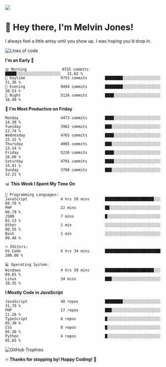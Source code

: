 ![](https://usersnap.com/blog/wp-content/uploads/2015/12/funny-cat-year2015-web-dev.gif)

# 👋 Hey there, I'm Melvin Jones!
I always feel a little antsy until you show up. I was hoping you'd drop in.

<!--START_SECTION:mrepol742-->
![Lines of code](https://img.shields.io/badge/From%20Hello%20World%20I%27ve%20Written-22.7%20million%20lines%20of%20code-blue)

**I'm an Early 🐤** 

```text
🌞 Morning                6725 commits        █████░░░░░░░░░░░░░░░░░░░░   21.62 % 
🌆 Daytime                9753 commits        ████████░░░░░░░░░░░░░░░░░   31.36 % 
🌃 Evening                9494 commits        ████████░░░░░░░░░░░░░░░░░   30.53 % 
🌙 Night                  5128 commits        ████░░░░░░░░░░░░░░░░░░░░░   16.49 % 
```
📅 **I'm Most Productive on Friday** 

```text
Monday                   4473 commits        ████░░░░░░░░░░░░░░░░░░░░░   14.38 % 
Tuesday                  3962 commits        ███░░░░░░░░░░░░░░░░░░░░░░   12.74 % 
Wednesday                4765 commits        ████░░░░░░░░░░░░░░░░░░░░░   15.32 % 
Thursday                 4085 commits        ███░░░░░░░░░░░░░░░░░░░░░░   13.14 % 
Friday                   5226 commits        ████░░░░░░░░░░░░░░░░░░░░░   16.80 % 
Saturday                 4791 commits        ████░░░░░░░░░░░░░░░░░░░░░   15.41 % 
Sunday                   3798 commits        ███░░░░░░░░░░░░░░░░░░░░░░   12.21 % 
```


📊 **This Week I Spent My Time On** 

```text
💬 Programming Languages: 
JavaScript               4 hrs 59 mins       ██████████████████████░░░   89.78 % 
PHP                      22 mins             ██░░░░░░░░░░░░░░░░░░░░░░░   06.79 % 
JSON                     7 mins              █░░░░░░░░░░░░░░░░░░░░░░░░   02.13 % 
Other                    1 min               ░░░░░░░░░░░░░░░░░░░░░░░░░   00.55 % 
Bash                     1 min               ░░░░░░░░░░░░░░░░░░░░░░░░░   00.48 % 

🔥 Editors: 
VS Code                  5 hrs 34 mins       █████████████████████████   100.00 % 

💻 Operating System: 
Windows                  4 hrs 59 mins       ██████████████████████░░░   89.65 % 
Linux                    34 mins             ███░░░░░░░░░░░░░░░░░░░░░░   10.35 % 
```

**I Mostly Code in JavaScript** 

```text
JavaScript               48 repos            ████████░░░░░░░░░░░░░░░░░   31.79 % 
PHP                      17 repos            ███░░░░░░░░░░░░░░░░░░░░░░   11.26 % 
TypeScript               8 repos             █░░░░░░░░░░░░░░░░░░░░░░░░   05.30 % 
CSS                      8 repos             █░░░░░░░░░░░░░░░░░░░░░░░░   05.30 % 
Python                   4 repos             █░░░░░░░░░░░░░░░░░░░░░░░░   02.65 % 
```




<!--END_SECTION:mrepol742-->

![GitHub Trophies](https://github-profile-trophy.vercel.app/?username=mrepol742&theme=dracula)

🔥 **Thanks for stopping by! Happy Coding!** 🚀
